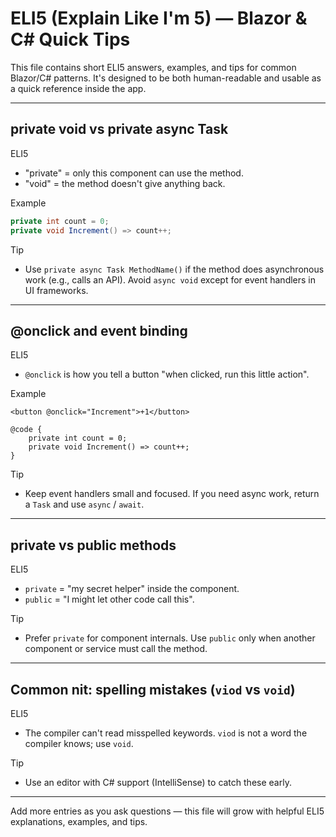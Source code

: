 # ELI5 (Explain Like I'm 5) — Blazor & C# Quick Tips

This file contains short ELI5 answers, examples, and tips for common Blazor/C# patterns. It's designed to be both human-readable and usable as a quick reference inside the app.

---

## private void vs private async Task

ELI5

- "private" = only this component can use the method.
- "void" = the method doesn't give anything back.

Example

```csharp
private int count = 0;
private void Increment() => count++;
```

Tip

- Use `private async Task MethodName()` if the method does asynchronous work (e.g., calls an API). Avoid `async void` except for event handlers in UI frameworks.

---

## @onclick and event binding

ELI5

- `@onclick` is how you tell a button "when clicked, run this little action".

Example

```razor
<button @onclick="Increment">+1</button>

@code {
    private int count = 0;
    private void Increment() => count++;
}
```

Tip

- Keep event handlers small and focused. If you need async work, return a `Task` and use `async` / `await`.

---

## private vs public methods

ELI5

- `private` = "my secret helper" inside the component.
- `public` = "I might let other code call this".

Tip

- Prefer `private` for component internals. Use `public` only when another component or service must call the method.

---

## Common nit: spelling mistakes (`viod` vs `void`)

ELI5

- The compiler can't read misspelled keywords. `viod` is not a word the compiler knows; use `void`.

Tip

- Use an editor with C# support (IntelliSense) to catch these early.

---

Add more entries as you ask questions — this file will grow with helpful ELI5 explanations, examples, and tips.
